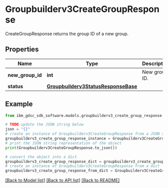 # Groupbuilderv3CreateGroupResponse

CreateGroupResponse returns the group ID of a new group.

## Properties

Name | Type | Description | Notes
------------ | ------------- | ------------- | -------------
**new_group_id** | **int** | New group ID. | [optional] 
**status** | [**Groupbuilderv3StatusResponseBase**](Groupbuilderv3StatusResponseBase.md) |  | [optional] 

## Example

```python
from ibm_gdsc_sdk_software.models.groupbuilderv3_create_group_response import Groupbuilderv3CreateGroupResponse

# TODO update the JSON string below
json = "{}"
# create an instance of Groupbuilderv3CreateGroupResponse from a JSON string
groupbuilderv3_create_group_response_instance = Groupbuilderv3CreateGroupResponse.from_json(json)
# print the JSON string representation of the object
print(Groupbuilderv3CreateGroupResponse.to_json())

# convert the object into a dict
groupbuilderv3_create_group_response_dict = groupbuilderv3_create_group_response_instance.to_dict()
# create an instance of Groupbuilderv3CreateGroupResponse from a dict
groupbuilderv3_create_group_response_from_dict = Groupbuilderv3CreateGroupResponse.from_dict(groupbuilderv3_create_group_response_dict)
```
[[Back to Model list]](../README.md#documentation-for-models) [[Back to API list]](../README.md#documentation-for-api-endpoints) [[Back to README]](../README.md)


